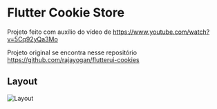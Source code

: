 # Flutter Cookie Store

Projeto feito com auxílio do vídeo de https://www.youtube.com/watch?v=5Cq92yQa3Mo 

Projeto original se encontra nesse repositório https://github.com/rajayogan/flutterui-cookies 

## Layout
![Layout](https://cdn.dribbble.com/users/703713/screenshots/6196911/_171_2x.png)
